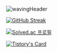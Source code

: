 
![wavingHeader](https://capsule-render.vercel.app/api?type=waving&height=200&text=Hello%20%20I'm%20Charlotte!&fontAlign=80&fontAlignY=40&color=gradient&fontSize=30)

<!--
[GitHub stats](https://github-readme-stats.vercel.app/api?username=devCharlotte&include_all_commits=true&show_icons=true&theme=radical)
-->

[![GitHub Streak](https://streak-stats.demolab.com/?user=devCharlotte&theme=highcontrast)](https://git.io/streak-stats)

[![Solved.ac
프로필](http://mazassumnida.wtf/api/v2/generate_badge?boj=devcharlotte)](https://solved.ac/devcharlotte)

[![Tistory's Card](https://github-readme-tistory-card.vercel.app/api?name=dev-charlotte&postId=default)](https://github.com/loosie/github-readme-tistory-card)

